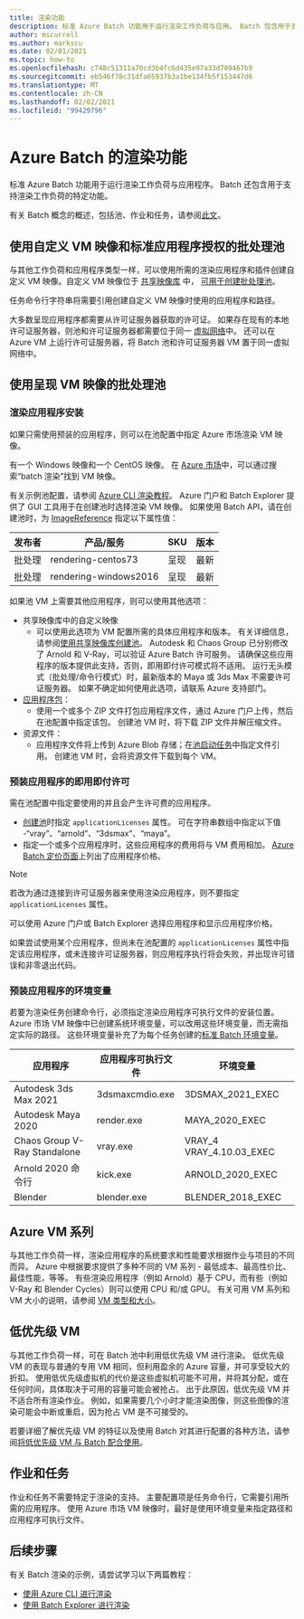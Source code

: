 ```yaml
---
title: 渲染功能
description: 标准 Azure Batch 功能用于运行渲染工作负荷与应用。 Batch 包含用于支持渲染工作负荷的特定功能。
author: mscurrell
ms.author: markscu
ms.date: 02/01/2021
ms.topic: how-to
ms.openlocfilehash: c748c51311a70cd3b4fc6d435e97a33d709467b9
ms.sourcegitcommit: eb546f78c31dfa65937b3a1be134fb5f153447d6
ms.translationtype: MT
ms.contentlocale: zh-CN
ms.lasthandoff: 02/02/2021
ms.locfileid: "99429796"
---
```

# <a name="azure-batch-rendering-capabilities"></a>Azure Batch 的渲染功能

标准 Azure Batch 功能用于运行渲染工作负荷与应用程序。 Batch 还包含用于支持渲染工作负荷的特定功能。

有关 Batch 概念的概述，包括池、作业和任务，请参阅[此文](./batch-service-workflow-features.md)。

## <a name="batch-pools-using-custom-vm-images-and-standard-application-licensing"></a>使用自定义 VM 映像和标准应用程序授权的批处理池

与其他工作负荷和应用程序类型一样，可以使用所需的渲染应用程序和插件创建自定义 VM 映像。自定义 VM 映像位于 [共享映像库](../virtual-machines/shared-image-galleries.md) 中， [可用于创建批处理池](batch-sig-images.md)。

任务命令行字符串将需要引用创建自定义 VM 映像时使用的应用程序和路径。

大多数呈现应用程序都需要从许可证服务器获取的许可证。 如果存在现有的本地许可证服务器，则池和许可证服务器都需要位于同一 [虚拟网络](../virtual-network/virtual-networks-overview.md)中。 还可以在 Azure VM 上运行许可证服务器，将 Batch 池和许可证服务器 VM 置于同一虚拟网络中。

## <a name="batch-pools-using-rendering-vm-images"></a>使用呈现 VM 映像的批处理池

### <a name="rendering-application-installation"></a>渲染应用程序安装

如果只需使用预装的应用程序，则可以在池配置中指定 Azure 市场渲染 VM 映像。

有一个 Windows 映像和一个 CentOS 映像。  在 [Azure 市场](https://azuremarketplace.microsoft.com)中，可以通过搜索“batch 渲染”找到 VM 映像。

有关示例池配置，请参阅 [Azure CLI 渲染教程](./tutorial-rendering-cli.md)。  Azure 门户和 Batch Explorer 提供了 GUI 工具用于在创建池时选择渲染 VM 映像。  如果使用 Batch API，请在创建池时，为 [ImageReference](/rest/api/batchservice/pool/add#imagereference) 指定以下属性值：

| 发布者 | 产品/服务 | SKU | 版本 |
|---------|---------|---------|--------|
| 批处理 | rendering-centos73 | 呈现 | 最新 |
| 批处理 | rendering-windows2016 | 呈现 | 最新 |

如果池 VM 上需要其他应用程序，则可以使用其他选项：

* 共享映像库中的自定义映像
  * 可以使用此选项为 VM 配置所需的具体应用程序和版本。 有关详细信息，请参阅[使用共享映像库创建池](batch-sig-images.md)。 Autodesk 和 Chaos Group 已分别修改了 Arnold 和 V-Ray，可以验证 Azure Batch 许可服务。 请确保这些应用程序的版本提供此支持，否则，即用即付许可模式将不适用。 运行无头模式（批处理/命令行模式）时，最新版本的 Maya 或 3ds Max 不需要许可证服务器。 如果不确定如何使用此选项，请联系 Azure 支持部门。
* [应用程序包](./batch-application-packages.md)：
  * 使用一个或多个 ZIP 文件打包应用程序文件，通过 Azure 门户上传，然后在池配置中指定该包。 创建池 VM 时，将下载 ZIP 文件并解压缩文件。
* 资源文件：
  * 应用程序文件将上传到 Azure Blob 存储；在[池启动任务](/rest/api/batchservice/pool/add#starttask)中指定文件引用。 创建池 VM 时，会将资源文件下载到每个 VM。

### <a name="pay-for-use-licensing-for-pre-installed-applications"></a>预装应用程序的即用即付许可

需在池配置中指定要使用的并且会产生许可费的应用程序。

* [创建池](/rest/api/batchservice/pool/add#request-body)时指定 `applicationLicenses` 属性。  可在字符串数组中指定以下值 -“vray”、“arnold”、“3dsmax”、“maya”。
* 指定一个或多个应用程序时，这些应用程序的费用将与 VM 费用相加。  [Azure Batch 定价页面](https://azure.microsoft.com/pricing/details/batch/#graphic-rendering)上列出了应用程序价格。

> [!NOTE]
> 若改为通过连接到许可证服务器来使用渲染应用程序，则不要指定 `applicationLicenses` 属性。

可以使用 Azure 门户或 Batch Explorer 选择应用程序和显示应用程序价格。

如果尝试使用某个应用程序，但尚未在池配置的 `applicationLicenses` 属性中指定该应用程序，或未连接许可证服务器，则应用程序执行将会失败，并出现许可错误和非零退出代码。

### <a name="environment-variables-for-pre-installed-applications"></a>预装应用程序的环境变量

若要为渲染任务创建命令行，必须指定渲染应用程序可执行文件的安装位置。  Azure 市场 VM 映像中已创建系统环境变量，可以改用这些环境变量，而无需指定实际的路径。  这些环境变量补充了为每个任务创建的[标准 Batch 环境变量](./batch-compute-node-environment-variables.md)。

|应用程序|应用程序可执行文件|环境变量|
|---------|---------|---------|
|Autodesk 3ds Max 2021|3dsmaxcmdio.exe|3DSMAX_2021_EXEC|
|Autodesk Maya 2020|render.exe|MAYA_2020_EXEC|
|Chaos Group V-Ray Standalone|vray.exe|VRAY_4 VRAY_4.10.03_EXEC|
|Arnold 2020 命令行|kick.exe|ARNOLD_2020_EXEC|
|Blender|blender.exe|BLENDER_2018_EXEC|

## <a name="azure-vm-families"></a>Azure VM 系列

与其他工作负荷一样，渲染应用程序的系统要求和性能要求根据作业与项目的不同而异。  Azure 中根据要求提供了多种不同的 VM 系列 - 最低成本、最高性价比、最佳性能，等等。
有些渲染应用程序（例如 Arnold）基于 CPU，而有些（例如 V-Ray 和 Blender Cycles）则可以使用 CPU 和/或 GPU。
有关可用 VM 系列和 VM 大小的说明，请参阅 [VM 类型和大小](../virtual-machines/sizes.md)。

## <a name="low-priority-vms"></a>低优先级 VM

与其他工作负荷一样，可在 Batch 池中利用低优先级 VM 进行渲染。  低优先级 VM 的表现与普通的专用 VM 相同，但利用盈余的 Azure 容量，并可享受较大的折扣。  使用低优先级虚拟机的代价是这些虚拟机可能不可用，并将其分配，或在任何时间，具体取决于可用的容量可能会被抢占。 出于此原因，低优先级 VM 并不适合所有渲染作业。 例如，如果需要几个小时才能渲染图像，则这些图像的渲染可能会中断或重启，因为抢占 VM 是不可接受的。

若要详细了解优先级 VM 的特征以及使用 Batch 对其进行配置的各种方法，请参阅[将低优先级 VM 与 Batch 配合使用](./batch-low-pri-vms.md)。

## <a name="jobs-and-tasks"></a>作业和任务

作业和任务不需要特定于渲染的支持。  主要配置项是任务命令行，它需要引用所需的应用程序。
使用 Azure 市场 VM 映像时，最好是使用环境变量来指定路径和应用程序可执行文件。

## <a name="next-steps"></a>后续步骤

有关 Batch 渲染的示例，请尝试学习以下两篇教程：

* [使用 Azure CLI 进行渲染](./tutorial-rendering-cli.md)
* [使用 Batch Explorer 进行渲染](./tutorial-rendering-batchexplorer-blender.md)